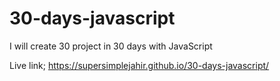 # 30-days-javascript
I will create 30 project in 30 days with JavaScript


Live link; https://supersimplejahir.github.io/30-days-javascript/
